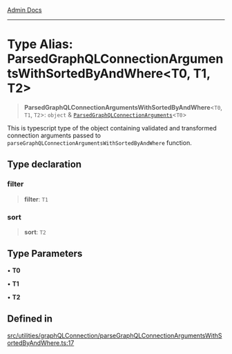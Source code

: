 [Admin Docs](/)

***

# Type Alias: ParsedGraphQLConnectionArgumentsWithSortedByAndWhere\<T0, T1, T2\>

> **ParsedGraphQLConnectionArgumentsWithSortedByAndWhere**\<`T0`, `T1`, `T2`\>: `object` & [`ParsedGraphQLConnectionArguments`](../../parseGraphQLConnectionArguments/type-aliases/ParsedGraphQLConnectionArguments.md)\<`T0`\>

This is typescript type of the object containing validated and transformed connection
arguments passed to `parseGraphQLConnectionArgumentsWithSortedByAndWhere` function.

## Type declaration

### filter

> **filter**: `T1`

### sort

> **sort**: `T2`

## Type Parameters

• **T0**

• **T1**

• **T2**

## Defined in

[src/utilities/graphQLConnection/parseGraphQLConnectionArgumentsWithSortedByAndWhere.ts:17](https://github.com/Suyash878/talawa-api/blob/cfd688207611ba245c99edd8dbaccb2cdbf6a043/src/utilities/graphQLConnection/parseGraphQLConnectionArgumentsWithSortedByAndWhere.ts#L17)

